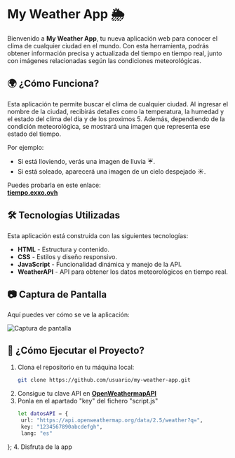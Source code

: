 # My Weather App 🌦️
Bienvenido a **My Weather App**, tu nueva aplicación web para conocer el clima de cualquier ciudad en el mundo. Con esta herramienta, podrás obtener información precisa y actualizada del tiempo en tiempo real, junto con imágenes relacionadas según las condiciones meteorológicas.

## 🌍 ¿Cómo Funciona?
Esta aplicación te permite buscar el clima de cualquier ciudad. Al ingresar el nombre de la ciudad, recibirás detalles como la temperatura, la humedad y el estado del clima del dia y de los proximos 5. Además, dependiendo de la condición meteorológica, se mostrará una imagen que representa ese estado del tiempo.

Por ejemplo:  
- Si está lloviendo, verás una imagen de lluvia ☔.  
- Si está soleado, aparecerá una imagen de un cielo despejado ☀️.

Puedes probarla en este enlace:  
[**tiempo.exxo.ovh**](https://tiempo.exxo.ovh/)

## 🛠️ Tecnologías Utilizadas
Esta aplicación está construida con las siguientes tecnologías:
- **HTML** - Estructura y contenido.
- **CSS** - Estilos y diseño responsivo.
- **JavaScript** - Funcionalidad dinámica y manejo de la API.
- **WeatherAPI** - API para obtener los datos meteorológicos en tiempo real.

## 📷 Captura de Pantalla
Aquí puedes ver cómo se ve la aplicación:

![Captura de pantalla](https://github.com/user-attachments/assets/b250aa26-c1a3-48f9-a01e-70f8e8cb7b08)

## 🚀 ¿Cómo Ejecutar el Proyecto?
1. Clona el repositorio en tu máquina local:
   ```bash
   git clone https://github.com/usuario/my-weather-app.git
2. Consigue tu clave API en [**OpenWeathermapAPI**](https://openweathermap.org/api)
3. Ponla en el apartado "key" del fichero "script.js"
   ```bash
   let datosAPI = {
    url: "https://api.openweathermap.org/data/2.5/weather?q=",
    key: "1234567890abcdefgh",
    lang: "es"
};
4. Disfruta de la app




